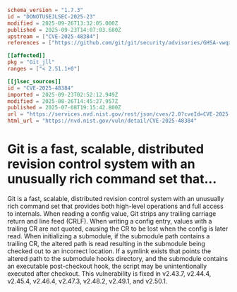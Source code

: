 ```toml
schema_version = "1.7.3"
id = "DONOTUSEJLSEC-2025-23"
modified = 2025-09-26T13:32:05.000Z
published = 2025-09-23T14:07:03.680Z
upstream = ["CVE-2025-48384"]
references = ["https://github.com/git/git/security/advisories/GHSA-vwqx-4fm8-6qc9"]

[[affected]]
pkg = "Git_jll"
ranges = ["< 2.51.1+0"]

[[jlsec_sources]]
id = "CVE-2025-48384"
imported = 2025-09-23T02:52:12.949Z
modified = 2025-08-26T14:45:27.957Z
published = 2025-07-08T19:15:42.800Z
url = "https://services.nvd.nist.gov/rest/json/cves/2.0?cveId=CVE-2025-48384"
html_url = "https://nvd.nist.gov/vuln/detail/CVE-2025-48384"
```

# Git is a fast, scalable, distributed revision control system with an unusually rich command set that...

Git is a fast, scalable, distributed revision control system with an unusually rich command set that provides both high-level operations and full access to internals. When reading a config value, Git strips any trailing carriage return and line feed (CRLF). When writing a config entry, values with a trailing CR are not quoted, causing the CR to be lost when the config is later read. When initializing a submodule, if the submodule path contains a trailing CR, the altered path is read resulting in the submodule being checked out to an incorrect location. If a symlink exists that points the altered path to the submodule hooks directory, and the submodule contains an executable post-checkout hook, the script may be unintentionally executed after checkout. This vulnerability is fixed in v2.43.7, v2.44.4, v2.45.4, v2.46.4, v2.47.3, v2.48.2, v2.49.1, and v2.50.1.

